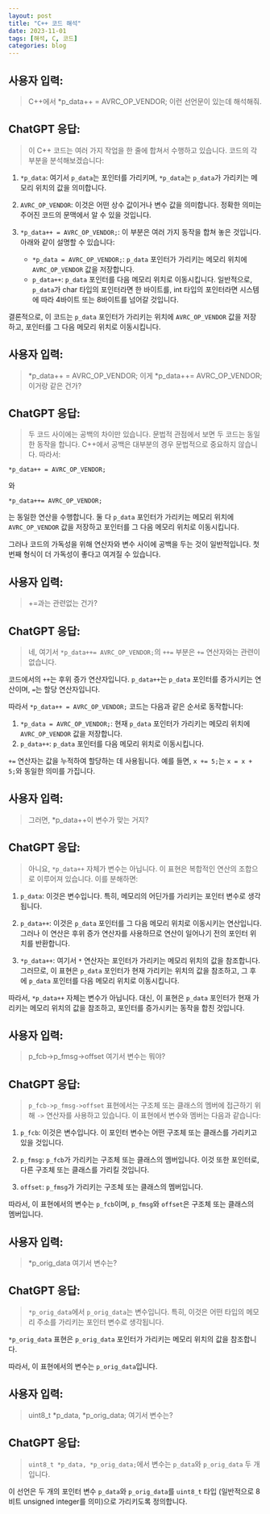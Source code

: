 ```yaml
---
layout: post
title: "C++ 코드 해석"
date: 2023-11-01
tags: [해석, C, 코드]
categories: blog
---
```


## 사용자 입력:
> C++에서 *p_data++ = AVRC_OP_VENDOR; 이런 선언문이 있는데 해석해줘.

## ChatGPT 응답:
> 이 C++ 코드는 여러 가지 작업을 한 줄에 합쳐서 수행하고 있습니다. 코드의 각 부분을 분석해보겠습니다:

1. `*p_data`: 여기서 `p_data`는 포인터를 가리키며, `*p_data`는 `p_data`가 가리키는 메모리 위치의 값을 의미합니다.

2. `AVRC_OP_VENDOR`: 이것은 어떤 상수 값이거나 변수 값을 의미합니다. 정확한 의미는 주어진 코드의 문맥에서 알 수 있을 것입니다.

3. `*p_data++ = AVRC_OP_VENDOR;`: 이 부분은 여러 가지 동작을 합쳐 놓은 것입니다. 아래와 같이 설명할 수 있습니다:
   - `*p_data = AVRC_OP_VENDOR;`: `p_data` 포인터가 가리키는 메모리 위치에 `AVRC_OP_VENDOR` 값을 저장합니다.
   - `p_data++`: `p_data` 포인터를 다음 메모리 위치로 이동시킵니다. 일반적으로, `p_data`가 char 타입의 포인터라면 한 바이트를, int 타입의 포인터라면 시스템에 따라 4바이트 또는 8바이트를 넘어갈 것입니다.

결론적으로, 이 코드는 `p_data` 포인터가 가리키는 위치에 `AVRC_OP_VENDOR` 값을 저장하고, 포인터를 그 다음 메모리 위치로 이동시킵니다.

## 사용자 입력:
> *p_data++ = AVRC_OP_VENDOR; 이게 *p_data++= AVRC_OP_VENDOR; 이거랑 같은 건가?

## ChatGPT 응답:
> 두 코드 사이에는 공백의 차이만 있습니다. 문법적 관점에서 보면 두 코드는 동일한 동작을 합니다. C++에서 공백은 대부분의 경우 문법적으로 중요하지 않습니다. 따라서:

```
*p_data++ = AVRC_OP_VENDOR;
```

와

```
*p_data++= AVRC_OP_VENDOR;
```

는 동일한 연산을 수행합니다. 둘 다 `p_data` 포인터가 가리키는 메모리 위치에 `AVRC_OP_VENDOR` 값을 저장하고 포인터를 그 다음 메모리 위치로 이동시킵니다.

그러나 코드의 가독성을 위해 연산자와 변수 사이에 공백을 두는 것이 일반적입니다. 첫 번째 형식이 더 가독성이 좋다고 여겨질 수 있습니다.

## 사용자 입력:
> +=과는 관련없는 건가?

## ChatGPT 응답:
> 네, 여기서 `*p_data++= AVRC_OP_VENDOR;`의 `++=` 부분은 `+=` 연산자와는 관련이 없습니다.

코드에서의 `++`는 후위 증가 연산자입니다. `p_data++`는 `p_data` 포인터를 증가시키는 연산이며, `=`는 할당 연산자입니다. 

따라서 `*p_data++ = AVRC_OP_VENDOR;` 코드는 다음과 같은 순서로 동작합니다:

1. `*p_data = AVRC_OP_VENDOR;`: 현재 `p_data` 포인터가 가리키는 메모리 위치에 `AVRC_OP_VENDOR` 값을 저장합니다.
2. `p_data++`: `p_data` 포인터를 다음 메모리 위치로 이동시킵니다.

`+=` 연산자는 값을 누적하여 할당하는 데 사용됩니다. 예를 들면, `x += 5;`는 `x = x + 5;`와 동일한 의미를 가집니다.

## 사용자 입력:
> 그러면, *p_data++이 변수가 맞는 거지?

## ChatGPT 응답:
> 아니요, `*p_data++` 자체가 변수는 아닙니다. 이 표현은 복합적인 연산의 조합으로 이루어져 있습니다. 이를 분해하면:

1. `p_data`: 이것은 변수입니다. 특히, 메모리의 어딘가를 가리키는 포인터 변수로 생각됩니다.

2. `p_data++`: 이것은 `p_data` 포인터를 그 다음 메모리 위치로 이동시키는 연산입니다. 그러나 이 연산은 후위 증가 연산자를 사용하므로 연산이 일어나기 전의 포인터 위치를 반환합니다.

3. `*p_data++`: 여기서 `*` 연산자는 포인터가 가리키는 메모리 위치의 값을 참조합니다. 그러므로, 이 표현은 `p_data` 포인터가 현재 가리키는 위치의 값을 참조하고, 그 후에 `p_data` 포인터를 다음 메모리 위치로 이동시킵니다.

따라서, `*p_data++` 자체는 변수가 아닙니다. 대신, 이 표현은 `p_data` 포인터가 현재 가리키는 메모리 위치의 값을 참조하고, 포인터를 증가시키는 동작을 합친 것입니다.

## 사용자 입력:
> p_fcb->p_fmsg->offset 여기서 변수는 뭐야?

## ChatGPT 응답:
> `p_fcb->p_fmsg->offset` 표현에서는 구조체 또는 클래스의 멤버에 접근하기 위해 `->` 연산자를 사용하고 있습니다. 이 표현에서 변수와 멤버는 다음과 같습니다:

1. `p_fcb`: 이것은 변수입니다. 이 포인터 변수는 어떤 구조체 또는 클래스를 가리키고 있을 것입니다.
  
2. `p_fmsg`: `p_fcb`가 가리키는 구조체 또는 클래스의 멤버입니다. 이것 또한 포인터로, 다른 구조체 또는 클래스를 가리킬 것입니다.

3. `offset`: `p_fmsg`가 가리키는 구조체 또는 클래스의 멤버입니다.

따라서, 이 표현에서의 변수는 `p_fcb`이며, `p_fmsg`와 `offset`은 구조체 또는 클래스의 멤버입니다.

## 사용자 입력:
> *p_orig_data 여기서 변수는?

## ChatGPT 응답:
> `*p_orig_data`에서 `p_orig_data`는 변수입니다. 특히, 이것은 어떤 타입의 메모리 주소를 가리키는 포인터 변수로 생각됩니다.

`*p_orig_data` 표현은 `p_orig_data` 포인터가 가리키는 메모리 위치의 값을 참조합니다. 

따라서, 이 표현에서의 변수는 `p_orig_data`입니다.

## 사용자 입력:
> uint8_t *p_data, *p_orig_data; 여기서 변수는?

## ChatGPT 응답:
> `uint8_t *p_data, *p_orig_data;`에서 변수는 `p_data`와 `p_orig_data` 두 개입니다.

이 선언은 두 개의 포인터 변수 `p_data`와 `p_orig_data`를 `uint8_t` 타입 (일반적으로 8비트 unsigned integer를 의미)으로 가리키도록 정의합니다.

